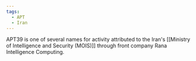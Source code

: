 ```yaml
---
tags:
  - APT
  - Iran
---
```

APT39 is one of several names for activity attributed to the Iran's [[Ministry of Intelligence and Security (MOIS)]] through front company Rana Intelligence Computing.